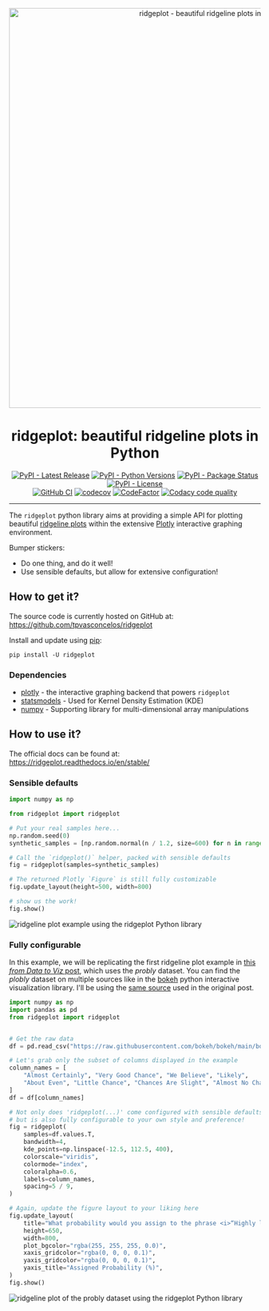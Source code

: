 <p align="center">
    <img src="docs/_static/img/hero.png" alt="ridgeplot - beautiful ridgeline plots in Python" width="800">
</p>

<h1 id="ridgeplot" align="center">
    ridgeplot: beautiful ridgeline plots in Python
</h1>

<p align="center">
  <!-- TODO: https://bestpractices.coreinfrastructure.org/en -->
  <!-- TODO: https://www.gitpod.io/docs/getting-started -->
  <a href="https://pypi.org/project/ridgeplot/"><img src="https://img.shields.io/pypi/v/ridgeplot" alt="PyPI - Latest Release"></a>
  <a href="https://github.com/tpvasconcelos/ridgeplot/"><img src="https://img.shields.io/pypi/pyversions/ridgeplot" alt="PyPI - Python Versions"></a>
  <a href="https://pypi.org/project/ridgeplot/"><img src="https://img.shields.io/pypi/status/ridgeplot.svg" alt="PyPI - Package Status"></a>
  <a href="https://github.com/tpvasconcelos/ridgeplot/blob/master/LICENSE"><img src="https://img.shields.io/pypi/l/ridgeplot" alt="PyPI - License"></a>
  <br>
  <a href="https://github.com/tpvasconcelos/ridgeplot/actions/workflows/ci.yaml/"><img src="https://github.com/tpvasconcelos/ridgeplot/actions/workflows/ci.yaml/badge.svg" alt="GitHub CI"></a>
  <a href="https://codecov.io/gh/tpvasconcelos/ridgeplot"><img src="https://codecov.io/gh/tpvasconcelos/ridgeplot/branch/master/graph/badge.svg" alt="codecov"></a>
  <a href="https://www.codefactor.io/repository/github/tpvasconcelos/ridgeplot"><img src="https://www.codefactor.io/repository/github/tpvasconcelos/ridgeplot/badge" alt="CodeFactor"></a>
  <a href="https://www.codacy.com/gh/tpvasconcelos/ridgeplot/dashboard?utm_source=github.com&amp;utm_medium=referral&amp;utm_content=tpvasconcelos/ridgeplot&amp;utm_campaign=Badge_Grade"><img src="https://app.codacy.com/project/badge/Grade/e21652ac49874b6f94ed3c9b7ac77021" alt="Codacy code quality"/></a>
</p>


<!-- <p align="center"><i>Beautiful ridgeline plots in python</i></p> -->

---

The `ridgeplot` python library aims at providing a simple API for plotting beautiful
[ridgeline plots](https://www.data-to-viz.com/graph/ridgeline.html) within the extensive
[Plotly](https://plotly.com/python/) interactive graphing environment.

Bumper stickers:

- Do one thing, and do it well!
- Use sensible defaults, but allow for extensive configuration!

## How to get it?

The source code is currently hosted on GitHub at: <https://github.com/tpvasconcelos/ridgeplot>

Install and update using [pip](https://pip.pypa.io/en/stable/quickstart/):

```shell
pip install -U ridgeplot
```

### Dependencies

- [plotly](https://plotly.com/) - the interactive graphing backend that powers `ridgeplot`
- [statsmodels](https://www.statsmodels.org/) - Used for Kernel Density Estimation (KDE)
- [numpy](https://numpy.org/) - Supporting library for multi-dimensional array manipulations

## How to use it?

The official docs can be found at: https://ridgeplot.readthedocs.io/en/stable/

### Sensible defaults

```python
import numpy as np

from ridgeplot import ridgeplot

# Put your real samples here...
np.random.seed(0)
synthetic_samples = [np.random.normal(n / 1.2, size=600) for n in range(9, 0, -1)]

# Call the `ridgeplot()` helper, packed with sensible defaults
fig = ridgeplot(samples=synthetic_samples)

# The returned Plotly `Figure` is still fully customizable
fig.update_layout(height=500, width=800)

# show us the work!
fig.show()
```

![ridgeline plot example using the ridgeplot Python library](docs/_static/img/example_simple.png)

### Fully configurable

In this example, we will be replicating the first ridgeline plot example in
[this _from Data to Viz_ post](https://www.data-to-viz.com/graph/ridgeline.html), which uses the
_probly_ dataset. You can find the _plobly_ dataset on multiple sources like in the
[bokeh](https://raw.githubusercontent.com/bokeh/bokeh/main/bokeh/sampledata/_data/probly.csv)
python interactive visualization library. I'll be using the
[same source](https://raw.githubusercontent.com/zonination/perceptions/master/probly.csv) used in
the original post.

```python
import numpy as np
import pandas as pd
from ridgeplot import ridgeplot


# Get the raw data
df = pd.read_csv("https://raw.githubusercontent.com/bokeh/bokeh/main/bokeh/sampledata/_data/probly.csv")

# Let's grab only the subset of columns displayed in the example
column_names = [
    "Almost Certainly", "Very Good Chance", "We Believe", "Likely",
    "About Even", "Little Chance", "Chances Are Slight", "Almost No Chance",
]
df = df[column_names]

# Not only does 'ridgeplot(...)' come configured with sensible defaults
# but is also fully configurable to your own style and preference!
fig = ridgeplot(
    samples=df.values.T,
    bandwidth=4,
    kde_points=np.linspace(-12.5, 112.5, 400),
    colorscale="viridis",
    colormode="index",
    coloralpha=0.6,
    labels=column_names,
    spacing=5 / 9,
)

# Again, update the figure layout to your liking here
fig.update_layout(
    title="What probability would you assign to the phrase <i>“Highly likely”</i>?",
    height=650,
    width=800,
    plot_bgcolor="rgba(255, 255, 255, 0.0)",
    xaxis_gridcolor="rgba(0, 0, 0, 0.1)",
    yaxis_gridcolor="rgba(0, 0, 0, 0.1)",
    yaxis_title="Assigned Probability (%)",
)
fig.show()
```

![ridgeline plot of the probly dataset using the ridgeplot Python library](docs/_static/img/example_probly.png)
